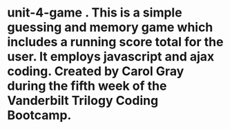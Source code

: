 # unit-4-game .  This is a simple guessing and memory game which includes a running score total for the user.  It employs javascript and ajax coding.  Created by Carol Gray during the fifth week of the Vanderbilt Trilogy Coding Bootcamp.
